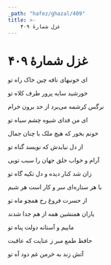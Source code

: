 ```yaml
---
_path: "hafez/ghazal/409"
title: >-
    غزل شمارهٔ ۴۰۹
---
```

# غزل شمارهٔ ۴۰۹

<div class="b" id="bn1"><div class="m1"><p>ای خونبهای نافه چین خاک راه تو</p></div>
<div class="m2"><p>خورشید سایه پرور طرف کلاه تو</p></div></div>
<div class="b" id="bn2"><div class="m1"><p>نرگس کرشمه می‌برد از حد برون خرام</p></div>
<div class="m2"><p>ای من فدای شیوه چشم سیاه تو</p></div></div>
<div class="b" id="bn3"><div class="m1"><p>خونم بخور که هیچ ملک با چنان جمال</p></div>
<div class="m2"><p>از دل نیایدش که نویسد گناه تو</p></div></div>
<div class="b" id="bn4"><div class="m1"><p>آرام و خواب خلق جهان را سبب تویی</p></div>
<div class="m2"><p>زان شد کنار دیده و دل تکیه گاه تو</p></div></div>
<div class="b" id="bn5"><div class="m1"><p>با هر ستاره‌ای سر و کار است هر شبم</p></div>
<div class="m2"><p>از حسرت فروغ رخ همچو ماه تو</p></div></div>
<div class="b" id="bn6"><div class="m1"><p>یاران همنشین همه از هم جدا شدند</p></div>
<div class="m2"><p>ماییم و آستانه دولت پناه تو</p></div></div>
<div class="b" id="bn7"><div class="m1"><p>حافظ طمع مبر ز عنایت که عاقبت</p></div>
<div class="m2"><p>آتش زند به خرمن غم دود آه تو</p></div></div>
